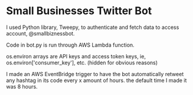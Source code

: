 # Small Businesses Twitter Bot  

I used Python library, Tweepy, to authenticate and fetch data to access account, @smallbiznessbot.

Code in bot.py is run through AWS Lambda function.

os.environ arrays are API keys and access token keys, ie, os.environ['consumer_key'], etc. (hidden for obvious reasons)  

I made an AWS EventBridge trigger to have the bot automatically retweet any hashtag in its code every x amount of hours. the default time I made it was 8 hours.
